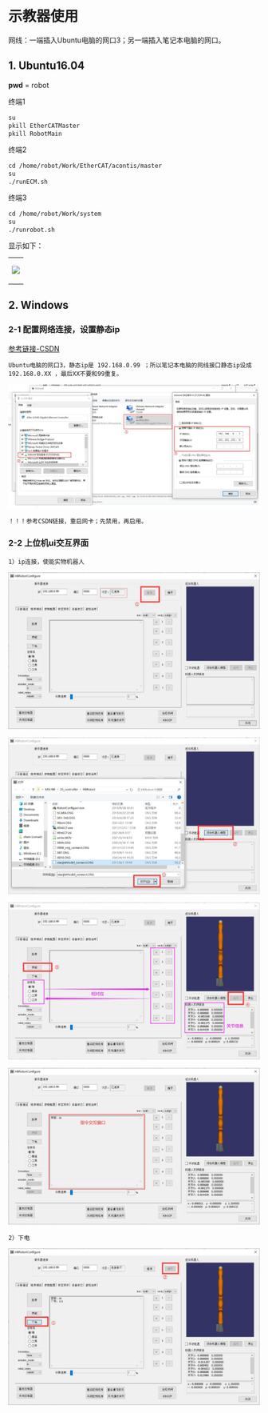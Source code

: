 # 示教器使用
网线：一端插入Ubuntu电脑的网口3；另一端插入笔记本电脑的网口。

## 1. Ubuntu16.04
**pwd** = robot

终端1
```
su
pkill EtherCATMaster
pkill RobotMain
```

终端2
```
cd /home/robot/Work/EtherCAT/acontis/master
su           
./runECM.sh
```

终端3
```
cd /home/robot/Work/system
su
./runrobot.sh
```

显示如下：
<div align="center">
<table>
<tr>
<td>

![](https://github.com/UCAS-IAMT/Co_Robot_EtherCAT/blob/main/images/simulator_1.jpg)  

</td>
</tr>
</table>
</div>

## 2. Windows

### 2-1 配置网络连接，设置静态ip
[参考链接-CSDN](https://blog.csdn.net/qq_68613861/article/details/134030902?ops_request_misc=%257B%2522request%255Fid%2522%253A%2522171127580416800188587141%2522%252C%2522scm%2522%253A%252220140713.130102334..%2522%257D&request_id=171127580416800188587141&biz_id=0&utm_medium=distribute.pc_search_result.none-task-blog-2~all~sobaiduend~default-1-134030902-null-null.142^v99^pc_search_result_base5&utm_term=windows%E9%9D%99%E6%80%81ip%E8%AE%BE%E7%BD%AE&spm=1018.2226.3001.4187)
```
Ubuntu电脑的网口3，静态ip是 192.168.0.99 ；所以笔记本电脑的网线接口静态ip设成192.168.0.XX ，最后XX不要和99重复。
```

![](https://github.com/UCAS-IAMT/Co_Robot_EtherCAT/blob/main/images/simulator_2-1.jpg)
```
！！！参考CSDN链接，重启网卡；先禁用，再启用。
```

### 2-2 上位机ui交互界面
```
1）ip连接，使能实物机器人
```
![](https://github.com/UCAS-IAMT/Co_Robot_EtherCAT/blob/main/images/simulator_2-2-1.jpg)

![](https://github.com/UCAS-IAMT/Co_Robot_EtherCAT/blob/main/images/simulator_2-2-2.jpg)

![](https://github.com/UCAS-IAMT/Co_Robot_EtherCAT/blob/main/images/simulator_2-2-3.jpg)

![](https://github.com/UCAS-IAMT/Co_Robot_EtherCAT/blob/main/images/simulator_2-2-4.jpg)

```
2）下电
```
![](https://github.com/UCAS-IAMT/Co_Robot_EtherCAT/blob/main/images/simulator_2-2-5.jpg)

